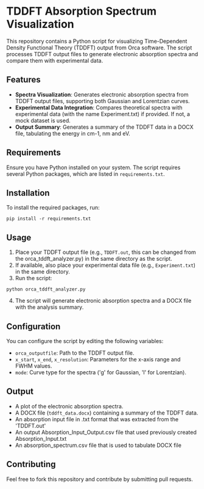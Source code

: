 # TDDFT Absorption Spectrum Visualization

This repository contains a Python script for visualizing Time-Dependent Density Functional Theory (TDDFT) output from Orca software. The script processes TDDFT output files to generate electronic absorption spectra and compare them with experimental data.

## Features

- **Spectra Visualization**: Generates electronic absorption spectra from TDDFT output files, supporting both Gaussian and Lorentzian curves.
- **Experimental Data Integration**: Compares theoretical spectra with experimental data (with the name Experiment.txt) if provided. If not, a mock dataset is used.
- **Output Summary**: Generates a summary of the TDDFT data in a DOCX file, tabulating the energy in cm-1, nm and eV.

## Requirements

Ensure you have Python installed on your system. The script requires several Python packages, which are listed in `requirements.txt`.

## Installation

To install the required packages, run:

```
pip install -r requirements.txt
```

## Usage

1. Place your TDDFT output file (e.g., `TDDFT.out`, this can be changed from the orca_tddft_analyzer.py) in the same directory as the script.
2. If available, also place your experimental data file (e.g., `Experiment.txt`) in the same directory.
3. Run the script:

```
python orca_tddft_analyzer.py
```

4. The script will generate electronic absorption spectra and a DOCX file with the analysis summary.

## Configuration

You can configure the script by editing the following variables:

- `orca_outputfile`: Path to the TDDFT output file.
- `x_start`, `x_end`, `x_resolution`: Parameters for the x-axis range and FWHM values.
- `mode`: Curve type for the spectra ('g' for Gaussian, 'l' for Lorentzian).

## Output

- A plot of the electronic absorption spectra.
- A DOCX file (`tddft_data.docx`) containing a summary of the TDDFT data.
- An absorption input file in .txt format that was extracted from the 'TDDFT.out' 
- An output Absorption_Input_Output.csv file that used previously created Absorption_Input.txt 
- An absorption_spectrum.csv file that is used to tabulate DOCX file

## Contributing

Feel free to fork this repository and contribute by submitting pull requests.





